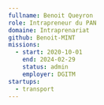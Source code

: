 ```yaml
---
fullname: Benoit Queyron
role: Intrapreneur du PAN
domaine: Intraprenariat
github: Benoit-MINT
missions:
  - start: 2020-10-01
    end: 2024-02-29
    status: admin
    employer: DGITM
startups:
  - transport
---
```

